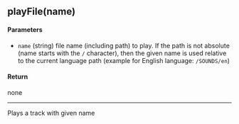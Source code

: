 <!-- This file was generated by the script. Do not edit it, any changes will be lost! -->

## playFile(name)



#### Parameters

* `name` (string) file name (including path) to play. If the path is not 
absolute (name starts with the `/` character), then the given name is used relative to
the current language path (example for English language: `/SOUNDS/en`)




#### Return

none

---
Plays a track with given name


